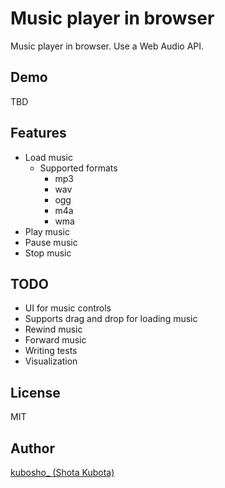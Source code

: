 Music player in browser
=======================

Music player in browser. Use a Web Audio API.

## Demo

TBD

## Features

- Load music
  - Supported formats
    - mp3
    - wav
    - ogg
    - m4a
    - wma
- Play music
- Pause music
- Stop music

## TODO

- UI for music controls
- Supports drag and drop for loading music
- Rewind music
- Forward music
- Writing tests
- Visualization

## License

MIT

## Author

[kubosho_ (Shota Kubota)](https://github.com/kubosho)
